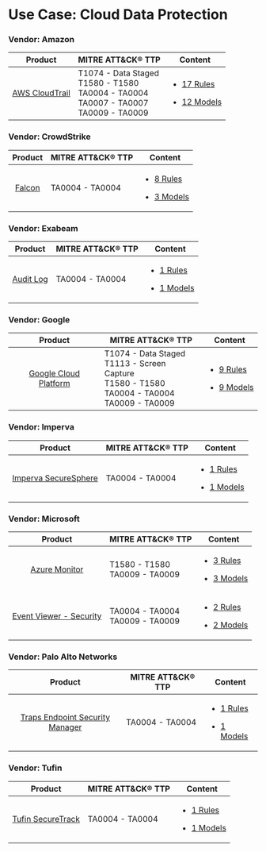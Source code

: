 
Use Case: Cloud Data Protection
===============================

### Vendor: Amazon
|                                  Product                                  | MITRE ATT&CK® TTP                                                                                 | Content                                                                                                                                    |
|:-------------------------------------------------------------------------:| ------------------------------------------------------------------------------------------------- | ------------------------------------------------------------------------------------------------------------------------------------------ |
| [AWS CloudTrail](../DS/Amazon/aws_cloudtrail/ds_amazon_aws_cloudtrail.md) | T1074 - Data Staged<br>T1580 - T1580<br>TA0004 - TA0004<br>TA0007 - TA0007<br>TA0009 - TA0009<br> | [<ul><li>17 Rules</li></ul><ul><li>12 Models</li></ul>](../DS/Amazon/aws_cloudtrail/RM/r_m_amazon_aws_cloudtrail_Cloud_Data_Protection.md) |
### Vendor: CrowdStrike
|                           Product                           | MITRE ATT&CK® TTP   | Content                                                                                                                            |
|:-----------------------------------------------------------:| ------------------- | ---------------------------------------------------------------------------------------------------------------------------------- |
| [Falcon](../DS/CrowdStrike/falcon/ds_crowdstrike_falcon.md) | TA0004 - TA0004<br> | [<ul><li>8 Rules</li></ul><ul><li>3 Models</li></ul>](../DS/CrowdStrike/falcon/RM/r_m_crowdstrike_falcon_Cloud_Data_Protection.md) |
### Vendor: Exabeam
|                           Product                            | MITRE ATT&CK® TTP   | Content                                                                                                                          |
|:------------------------------------------------------------:| ------------------- | -------------------------------------------------------------------------------------------------------------------------------- |
| [Audit Log](../DS/Exabeam/audit_log/ds_exabeam_audit_log.md) | TA0004 - TA0004<br> | [<ul><li>1 Rules</li></ul><ul><li>1 Models</li></ul>](../DS/Exabeam/audit_log/RM/r_m_exabeam_audit_log_Cloud_Data_Protection.md) |
### Vendor: Google
|                                            Product                                             | MITRE ATT&CK® TTP                                                                                        | Content                                                                                                                                                |
|:----------------------------------------------------------------------------------------------:| -------------------------------------------------------------------------------------------------------- | ------------------------------------------------------------------------------------------------------------------------------------------------------ |
| [Google Cloud Platform](../DS/Google/google_cloud_platform/ds_google_google_cloud_platform.md) | T1074 - Data Staged<br>T1113 - Screen Capture<br>T1580 - T1580<br>TA0004 - TA0004<br>TA0009 - TA0009<br> | [<ul><li>9 Rules</li></ul><ul><li>9 Models</li></ul>](../DS/Google/google_cloud_platform/RM/r_m_google_google_cloud_platform_Cloud_Data_Protection.md) |
### Vendor: Imperva
|                                            Product                                            | MITRE ATT&CK® TTP   | Content                                                                                                                                                |
|:---------------------------------------------------------------------------------------------:| ------------------- | ------------------------------------------------------------------------------------------------------------------------------------------------------ |
| [Imperva SecureSphere](../DS/Imperva/imperva_securesphere/ds_imperva_imperva_securesphere.md) | TA0004 - TA0004<br> | [<ul><li>1 Rules</li></ul><ul><li>1 Models</li></ul>](../DS/Imperva/imperva_securesphere/RM/r_m_imperva_imperva_securesphere_Cloud_Data_Protection.md) |
### Vendor: Microsoft
|                                                  Product                                                   | MITRE ATT&CK® TTP                      | Content                                                                                                                                                          |
|:----------------------------------------------------------------------------------------------------------:| -------------------------------------- | ---------------------------------------------------------------------------------------------------------------------------------------------------------------- |
|                [Azure Monitor](../DS/Microsoft/azure_monitor/ds_microsoft_azure_monitor.md)                | T1580 - T1580<br>TA0009 - TA0009<br>   | [<ul><li>3 Rules</li></ul><ul><li>3 Models</li></ul>](../DS/Microsoft/azure_monitor/RM/r_m_microsoft_azure_monitor_Cloud_Data_Protection.md)                     |
| [Event Viewer - Security](../DS/Microsoft/event_viewer_-_security/ds_microsoft_event_viewer_-_security.md) | TA0004 - TA0004<br>TA0009 - TA0009<br> | [<ul><li>2 Rules</li></ul><ul><li>2 Models</li></ul>](../DS/Microsoft/event_viewer_-_security/RM/r_m_microsoft_event_viewer_-_security_Cloud_Data_Protection.md) |
### Vendor: Palo Alto Networks
|                                                                       Product                                                                        | MITRE ATT&CK® TTP   | Content                                                                                                                                                                                            |
|:----------------------------------------------------------------------------------------------------------------------------------------------------:| ------------------- | -------------------------------------------------------------------------------------------------------------------------------------------------------------------------------------------------- |
| [Traps Endpoint Security Manager](../DS/Palo_Alto_Networks/traps_endpoint_security_manager/ds_palo_alto_networks_traps_endpoint_security_manager.md) | TA0004 - TA0004<br> | [<ul><li>1 Rules</li></ul><ul><li>1 Models</li></ul>](../DS/Palo_Alto_Networks/traps_endpoint_security_manager/RM/r_m_palo_alto_networks_traps_endpoint_security_manager_Cloud_Data_Protection.md) |
### Vendor: Tufin
|                                     Product                                      | MITRE ATT&CK® TTP   | Content                                                                                                                                      |
|:--------------------------------------------------------------------------------:| ------------------- | -------------------------------------------------------------------------------------------------------------------------------------------- |
| [Tufin SecureTrack](../DS/Tufin/tufin_securetrack/ds_tufin_tufin_securetrack.md) | TA0004 - TA0004<br> | [<ul><li>1 Rules</li></ul><ul><li>1 Models</li></ul>](../DS/Tufin/tufin_securetrack/RM/r_m_tufin_tufin_securetrack_Cloud_Data_Protection.md) |